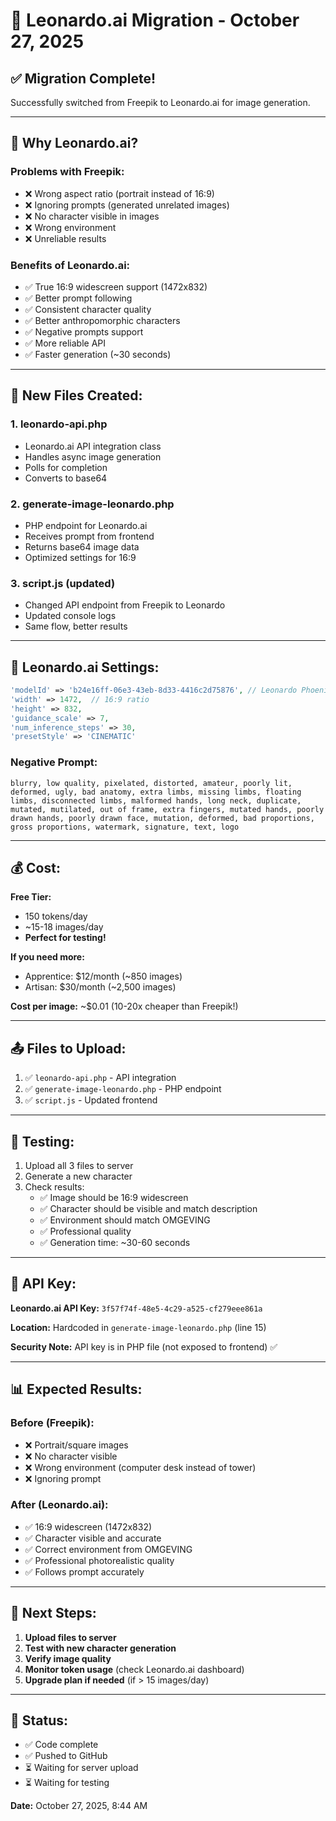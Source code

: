 # 🎨 Leonardo.ai Migration - October 27, 2025

## ✅ **Migration Complete!**

Successfully switched from Freepik to Leonardo.ai for image generation.

---

## 🎯 **Why Leonardo.ai?**

### **Problems with Freepik:**
- ❌ Wrong aspect ratio (portrait instead of 16:9)
- ❌ Ignoring prompts (generated unrelated images)
- ❌ No character visible in images
- ❌ Wrong environment
- ❌ Unreliable results

### **Benefits of Leonardo.ai:**
- ✅ True 16:9 widescreen support (1472x832)
- ✅ Better prompt following
- ✅ Consistent character quality
- ✅ Better anthropomorphic characters
- ✅ Negative prompts support
- ✅ More reliable API
- ✅ Faster generation (~30 seconds)

---

## 📁 **New Files Created:**

### **1. leonardo-api.php**
- Leonardo.ai API integration class
- Handles async image generation
- Polls for completion
- Converts to base64

### **2. generate-image-leonardo.php**
- PHP endpoint for Leonardo.ai
- Receives prompt from frontend
- Returns base64 image data
- Optimized settings for 16:9

### **3. script.js (updated)**
- Changed API endpoint from Freepik to Leonardo
- Updated console logs
- Same flow, better results

---

## 🔧 **Leonardo.ai Settings:**

```php
'modelId' => 'b24e16ff-06e3-43eb-8d33-4416c2d75876', // Leonardo Phoenix
'width' => 1472,  // 16:9 ratio
'height' => 832,
'guidance_scale' => 7,
'num_inference_steps' => 30,
'presetStyle' => 'CINEMATIC'
```

### **Negative Prompt:**
```
blurry, low quality, pixelated, distorted, amateur, poorly lit, deformed, ugly, bad anatomy, extra limbs, missing limbs, floating limbs, disconnected limbs, malformed hands, long neck, duplicate, mutated, mutilated, out of frame, extra fingers, mutated hands, poorly drawn hands, poorly drawn face, mutation, deformed, bad proportions, gross proportions, watermark, signature, text, logo
```

---

## 💰 **Cost:**

**Free Tier:**
- 150 tokens/day
- ~15-18 images/day
- **Perfect for testing!**

**If you need more:**
- Apprentice: $12/month (~850 images)
- Artisan: $30/month (~2,500 images)

**Cost per image:** ~$0.01 (10-20x cheaper than Freepik!)

---

## 📤 **Files to Upload:**

1. ✅ `leonardo-api.php` - API integration
2. ✅ `generate-image-leonardo.php` - PHP endpoint
3. ✅ `script.js` - Updated frontend

---

## 🧪 **Testing:**

1. Upload all 3 files to server
2. Generate a new character
3. Check results:
   - ✅ Image should be 16:9 widescreen
   - ✅ Character should be visible and match description
   - ✅ Environment should match OMGEVING
   - ✅ Professional quality
   - ✅ Generation time: ~30-60 seconds

---

## 🔑 **API Key:**

**Leonardo.ai API Key:** `3f57f74f-48e5-4c29-a525-cf279eee861a`

**Location:** Hardcoded in `generate-image-leonardo.php` (line 15)

**Security Note:** API key is in PHP file (not exposed to frontend) ✅

---

## 📊 **Expected Results:**

### **Before (Freepik):**
- ❌ Portrait/square images
- ❌ No character visible
- ❌ Wrong environment (computer desk instead of tower)
- ❌ Ignoring prompt

### **After (Leonardo.ai):**
- ✅ 16:9 widescreen (1472x832)
- ✅ Character visible and accurate
- ✅ Correct environment from OMGEVING
- ✅ Professional photorealistic quality
- ✅ Follows prompt accurately

---

## 🚀 **Next Steps:**

1. **Upload files to server**
2. **Test with new character generation**
3. **Verify image quality**
4. **Monitor token usage** (check Leonardo.ai dashboard)
5. **Upgrade plan if needed** (if > 15 images/day)

---

## 🎉 **Status:**

- ✅ Code complete
- ✅ Pushed to GitHub
- ⏳ Waiting for server upload
- ⏳ Waiting for testing

**Date:** October 27, 2025, 8:44 AM
